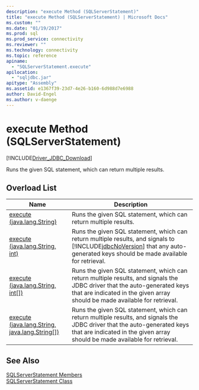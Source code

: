 ```yaml
---
description: "execute Method (SQLServerStatement)"
title: "execute Method (SQLServerStatement) | Microsoft Docs"
ms.custom: ""
ms.date: "01/19/2017"
ms.prod: sql
ms.prod_service: connectivity
ms.reviewer: ""
ms.technology: connectivity
ms.topic: reference
apiname: 
  - "SQLServerStatement.execute"
apilocation: 
  - "sqljdbc.jar"
apitype: "Assembly"
ms.assetid: e1367f39-23d7-4e26-b160-6d988d7e6988
author: David-Engel
ms.author: v-daenge
---
```

# execute Method (SQLServerStatement)
[!INCLUDE[Driver_JDBC_Download](../../../includes/driver_jdbc_download.md)]

  Runs the given SQL statement, which can return multiple results.  
  
## Overload List  
  
|Name|Description|  
|----------|-----------------|  
|[execute (java.lang.String)](../../../connect/jdbc/reference/execute-method-java-lang-string-sqlserverstatement.md)|Runs the given SQL statement, which can return multiple results.|  
|[execute (java.lang.String, int)](../../../connect/jdbc/reference/execute-method-java-lang-string-int.md)|Runs the given SQL statement, which can return multiple results, and signals to [!INCLUDE[jdbcNoVersion](../../../includes/jdbcnoversion_md.md)] that any auto-generated keys should be made available for retrieval.|  
|[execute (java.lang.String, int&#91;&#93;)](../../../connect/jdbc/reference/execute-method-java-lang-string.md)|Runs the given SQL statement, which can return multiple results, and signals the JDBC driver that the auto-generated keys that are indicated in the given array should be made available for retrieval.|  
|[execute (java.lang.String, java.lang.String&#91;&#93;)](../../../connect/jdbc/reference/execute-method-java-lang-string-java-lang-string.md)|Runs the given SQL statement, which can return multiple results, and signals the JDBC driver that the auto-generated keys that are indicated in the given array should be made available for retrieval.|  
  
## See Also  
 [SQLServerStatement Members](../../../connect/jdbc/reference/sqlserverstatement-members.md)   
 [SQLServerStatement Class](../../../connect/jdbc/reference/sqlserverstatement-class.md)  
  
  
